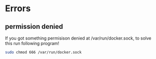 # Errors 
## permission denied 
If you got something permisison denied at /var/run/docker.sock, to solve this run following program! 

```bash 
sudo chmod 666 /var/run/docker.sock
```
